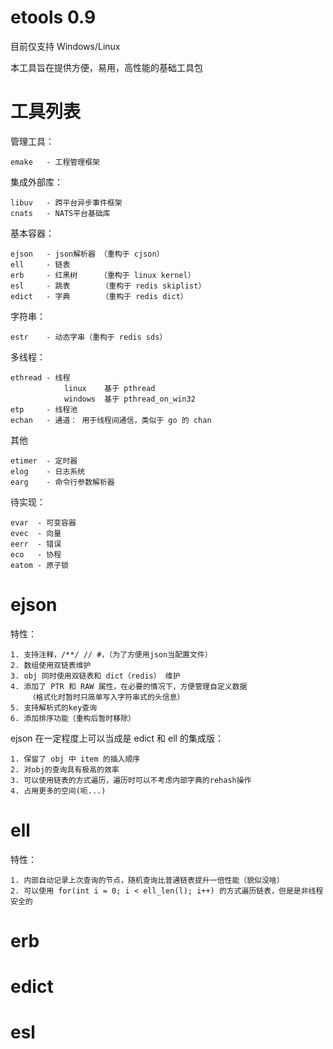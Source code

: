 # etools 0.9


  目前仅支持 Windows/Linux

  本工具旨在提供方便，易用，高性能的基础工具包


# 工具列表

管理工具：

    emake   - 工程管理框架


集成外部库：

    libuv   - 跨平台异步事件框架
    cnats   - NATS平台基础库


基本容器：

    ejson   - json解析器 （重构于 cjson）
    ell     - 链表
    erb     - 红黑树     （重构于 linux kernel）
    esl     - 跳表       （重构于 redis skiplist）
    edict   - 字典       （重构于 redis dict）


字符串：

    estr    - 动态字串（重构于 redis sds）


多线程：

    ethread - 线程
                linux    基于 pthread
                windows  基于 pthread_on_win32
    etp     - 线程池
    echan   - 通道： 用于线程间通信，类似于 go 的 chan


其他

    etimer  - 定时器
    elog    - 日志系统
    earg    - 命令行参数解析器


待实现：

    evar  - 可变容器
    evec  - 向量
    eerr  - 错误
    eco   - 协程
    eatom - 原子锁


# ejson

特性：

    1. 支持注释，/**/ // #，（为了方便用json当配置文件）
    2. 数组使用双链表维护
    3. obj 同时使用双链表和 dict（redis） 维护
    4. 添加了 PTR 和 RAW 属性，在必要的情况下，方便管理自定义数据
        （格式化时暂时只简单写入字符串式的头信息）
    5. 支持解析式的key查询
    6. 添加排序功能（重构后暂时移除）


ejson 在一定程度上可以当成是 edict 和 ell 的集成版：

    1. 保留了 obj 中 item 的插入顺序
    2. 对obj的查询具有极高的效率
    3. 可以使用链表的方式遍历，遍历时可以不考虑内部字典的rehash操作
    4. 占用更多的空间(呃...)


# ell


特性：

    1. 内部自动记录上次查询的节点，随机查询比普通链表提升一倍性能（貌似没啥）
    2. 可以使用 for(int i = 0; i < ell_len(l); i++) 的方式遍历链表，但是是非线程安全的


# erb

# edict

# esl
